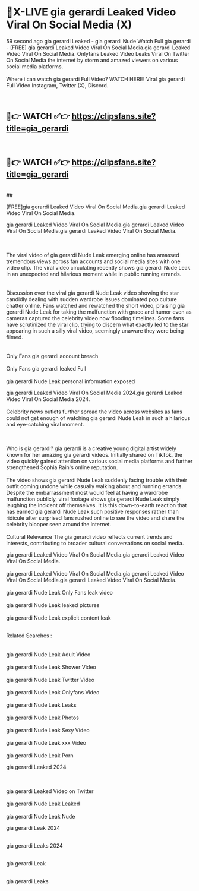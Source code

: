 # 🔴X-LIVE gia gerardi Leaked Video Viral On Social Media (X)<br>


59 second ago gia gerardi Leaked  - gia gerardi Nude  Watch Full gia gerardi - [FREE] gia gerardi Leaked Video Viral On Social Media.gia gerardi Leaked Video Viral On Social Media.   Onlyfans Leaked Video Leaks Viral On Twitter On Social Media the internet by storm and amazed viewers on various social media platforms. <br><br>
Where i can watch gia gerardi Full Video? WATCH HERE! Viral gia gerardi Full Video Instagram, Twitter (X), Discord. <br>


 <br>

##  🔴👉 WATCH ✅👉  <a href="https://clipsfans.site?title=gia_gerardi&ref=git">https://clipsfans.site?title=gia_gerardi</a> <br>
  <br>

##  🔴👉 WATCH ✅👉  <a href="https://clipsfans.site?title=gia_gerardi&ref=git">https://clipsfans.site?title=gia_gerardi</a> <br>
  <br>
  ##



[FREE]gia gerardi Leaked Video Viral On Social Media.gia gerardi Leaked Video Viral On Social Media. <br>

gia gerardi Leaked Video Viral On Social Media.gia gerardi Leaked Video Viral On Social Media.gia gerardi Leaked Video Viral On Social Media. <br>


  <br>

  <br>
The viral video of gia gerardi Nude Leak emerging online has amassed tremendous views across fan accounts and social media sites with one video clip. The viral video circulating recently shows gia gerardi Nude Leak in an unexpected and hilarious moment while in public running errands.<br>
<br>


<br>
Discussion over the viral gia gerardi Nude Leak video showing the star candidly dealing with sudden wardrobe issues dominated pop culture chatter online. Fans watched and rewatched the short video, praising gia gerardi Nude Leak for taking the malfunction with grace and humor even as cameras captured the celebrity video now flooding timelines. Some fans have scrutinized the viral clip, trying to discern what exactly led to the star appearing in such a silly viral video, seemingly unaware they were being filmed.<br>
<br>
<br> 
Only Fans gia gerardi account breach<br>
<br>
Only Fans gia gerardi leaked Full <br>
<br>
gia gerardi Nude Leak personal information exposed<br>

gia gerardi Leaked Video Viral On Social Media 2024.gia gerardi Leaked Video Viral On Social Media 2024. <br>
<br>
Celebrity news outlets further spread the video across websites as fans could not get enough of watching gia gerardi Nude Leak in such a hilarious and eye-catching viral moment.<br>
<br>

<br>
Who is gia gerardi? gia gerardi is a creative young digital artist widely known for her amazing gia gerardi videos. Initially shared on TikTok, the video quickly gained attention on various social media platforms and further strengthened Sophia Rain's online reputation.<br>
<br>
The video shows gia gerardi Nude Leak suddenly facing trouble with their outfit coming undone while casually walking about and running errands. Despite the embarrassment most would feel at having a wardrobe malfunction publicly, viral footage shows gia gerardi Nude Leak simply laughing the incident off themselves. It is this down-to-earth reaction that has earned gia gerardi Nude Leak such positive responses rather than ridicule after surprised fans rushed online to see the video and share the celebrity blooper seen around the internet.<br>
<br>
Cultural Relevance The gia gerardi video reflects current trends and interests, contributing to broader cultural conversations on social media.<br>

gia gerardi Leaked Video Viral On Social Media.gia gerardi Leaked Video Viral On Social Media.<br>
<br>
gia gerardi Leaked Video Viral On Social Media.gia gerardi Leaked Video Viral On Social Media.gia gerardi Leaked Video Viral On Social Media.<br>
<br>
gia gerardi Nude Leak Only Fans leak video<br>
<br>
gia gerardi Nude Leak leaked pictures<br>
<br>
gia gerardi Nude Leak explicit content leak<br>


<br>
Related Searches :<br>
<br>

<br>
gia gerardi Nude Leak Adult Video<br>
<br>
gia gerardi Nude Leak Shower Video<br>
<br>
gia gerardi Nude Leak Twitter Video<br>
<br>
gia gerardi Nude Leak Onlyfans Video<br>
<br>
gia gerardi Nude Leak Leaks<br>
<br>
gia gerardi Nude Leak Photos<br>

<br>
gia gerardi Nude Leak Sexy Video<br>
<br>
gia gerardi Nude Leak xxx Video<br>
<br>
gia gerardi Nude Leak Porn<br>

gia gerardi  Leaked 2024 <br> <br>
<br>

gia gerardi Leaked Video on Twitter <br>
<br>
gia gerardi Nude Leak Leaked<br>
<br>
gia gerardi Nude Leak Nude<br>


gia gerardi  Leak 2024 <br> <br>



gia gerardi  Leaks 2024 <br> <br>



 
gia gerardi  Leak<br> <br>



gia gerardi  Leaks<br> <br>





</p>




 



</p>










